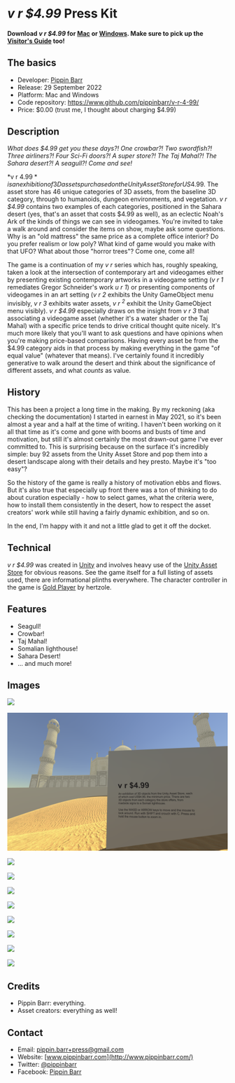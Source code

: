 # *v r $4.99* Press Kit

#### Download *v r $4.99* for [Mac](https://github.com/pippinbarr/v-r-4-99/releases/tag/mac) or [Windows](https://github.com/pippinbarr/v-r-4-99/releases/tag/windows). Make sure to pick up the [Visitor's Guide](https://github.com/pippinbarr/v-r-4-99/releases/tag/guide) too!

## The basics

* Developer: [Pippin Barr](http://www.pippinbarr.com/)
* Release: 29 September 2022
* Platform: Mac and Windows
* Code repository: https://www.github.com/pippinbarr/v-r-4-99/
* Price: $0.00 (trust me, I thought about charging $4.99)

## Description
*What does $4.99 get you these days?! One crowbar?! Two swordfish?! Three airliners?! Four Sci-Fi doors?! A super store?! The Taj Mahal?! The Sahara desert?! A seagull?! Come and see!*

*v r $4.99* is an exhibition of 3D assets purchased on the Unity Asset Store for US$4.99. The asset store has 46 unique categories of 3D assets, from the baseline 3D category, through to humanoids, dungeon environments, and vegetation. *v r $4.99* contains two examples of each categories, positioned in the Sahara desert (yes, that's an asset that costs $4.99 as well), as an eclectic Noah's Ark of the kinds of things we can see in videogames. You're invited to take a walk around and consider the items on show, maybe ask some questions. Why is an "old mattress" the same price as a complete office interior? Do you prefer realism or low poly? What kind of game would you make with that UFO? What about those "horror trees"? Come one, come all!

The game is a continuation of my *v r* series which has, roughly speaking, taken a look at the intersection of contemporary art and videogames either by presenting existing contemporary artworks in a videogame setting (*v r 1* remediates Gregor Schneider's work *u r 1*) or presenting components of videogames in an art setting (*v r 2* exhibits the Unity GameObject menu invisibly, *v r 3* exhibits water assets, *v r <sup>2</sup>* exhibit the Unity GameObject menu visibly). *v r $4.99* especially draws on the insight from *v r 3* that associating a videogame asset (whether it's a water shader or the Taj Mahal) with a specific price tends to drive critical thought quite nicely. It's much more likely that you'll want to ask questions and have opinions when you're making price-based comparisons. Having every asset be from the $4.99 category aids in that process by making everything in the game "of equal value" (whatever that means). I've certainly found it incredibly generative to walk around the desert and think about the significance of different assets, and what *counts* as value.

## History
This has been a project a long time in the making. By my reckoning (aka checking the documentation) I started in earnest in May 2021, so it's been almost a year and a half at the time of writing. I haven't been working on it all that time as it's come and gone with booms and busts of time and motivation, but still it's almost certainly the most drawn-out game I've ever committed to. This is surprising because on the surface it's incredibly simple: buy 92 assets from the Unity Asset Store and pop them into a desert landscape along with their details and hey presto. Maybe it's "too easy"?

So the history of the game is really a history of motivation ebbs and flows. But it's also true that especially up front there was a ton of thinking to do about curation especially - how to select games, what the criteria were, how to install them consistently in the desert, how to respect the asset creators' work while still having a fairly dynamic exhibition, and so on.

In the end, I'm happy with it and not a little glad to get it off the docket.

## Technical
*v r $4.99* was created in [Unity](https://unity.com/) and involves heavy use of the [Unity Asset Store](https://assetstore.unity.com/) for obvious reasons. See the game itself for a full listing of assets used, there are informational plinths everywhere. The character controller in the game is [Gold Player](https://github.com/Hertzole/gold-player) by hertzole.


## Features
* Seagull!
* Crowbar!
* Taj Mahal!
* Somalian lighthouse!
* Sahara Desert!
* ... and much more!

## Images
![](images/01-low-poly-animals.png)

![](images/02-title-and-taj-mahal.png)

![](images/03-fantasy-ruins.png)

![](images/04-realistic-grass.png)

![](images/05-rusty-car-et-al.png)

![](images/06-office-interior.png)

![](images/07-sunbeds.png)

![](images/08-forest.png)

![](images/09-urinals.png)

![](images/10-prototyping-materials.png)


## Credits

* Pippin Barr: everything.
* Asset creators: everything as well!

## Contact

* Email: [pippin.barr+press@gmail.com](mailto:pippin.barr+press@gmail.com)
* Website: [www.pippinbarr.com](http://www.pippinbarr.com/)
* Twitter: [@pippinbarr](https://www.twitter.com/pippinbarr)
* Facebook: [Pippin Barr](http://www.facebook.com/pippin.barr)
